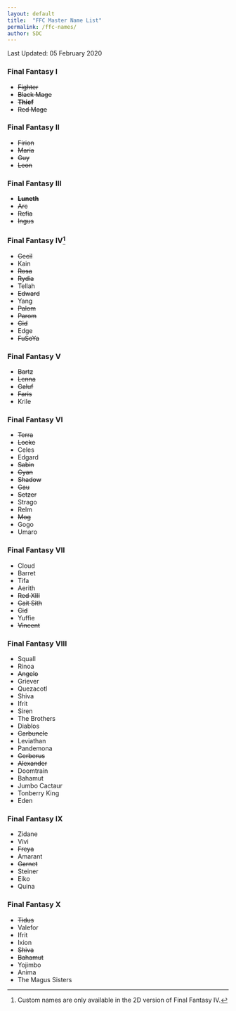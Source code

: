 ```yaml
---
layout: default
title:  "FFC Master Name List"
permalink: /ffc-names/
author: SDC
---
```


Last Updated: 05 February 2020

### Final Fantasy I
* ~~Fighter~~
* ~~Black Mage~~
* **~~Thief~~**
* ~~Red Mage~~

### Final Fantasy II
* ~~Firion~~
* ~~Maria~~
* ~~Guy~~
* ~~Leon~~

### Final Fantasy III
* **~~Luneth~~**
* ~~Arc~~
* ~~Refia~~
* ~~Ingus~~

### Final Fantasy IV[^1]
* ~~Cecil~~
* Kain
* ~~Rosa~~
* ~~Rydia~~
* Tellah
* ~~Edward~~
* Yang
* ~~Palom~~
* ~~Parom~~
* ~~Cid~~
* Edge
* ~~FuSoYa~~

### Final Fantasy V
* ~~Bartz~~
* ~~Lenna~~
* ~~Galuf~~
* ~~Faris~~
* Krile 

### Final Fantasy VI
* ~~Terra~~
* ~~Locke~~
* Celes
* Edgard
* ~~Sabin~~
* ~~Cyan~~
* ~~Shadow~~
* ~~Gau~~
* ~~Setzer~~
* Strago
* Relm
* ~~Mog~~
* Gogo
* Umaro

### Final Fantasy VII
* Cloud
* Barret
* Tifa
* Aerith
* ~~Red XIII~~
* ~~Cait Sith~~
* ~~Cid~~
* Yuffie
* ~~Vincent~~

### Final Fantasy VIII
* Squall
* Rinoa
* ~~Angelo~~
* Griever
* Quezacotl
* Shiva
* Ifrit
* Siren
* The Brothers
* Diablos
* ~~Carbuncle~~
* Leviathan
* Pandemona
* ~~Cerberus~~
* ~~Alexander~~
* Doomtrain
* Bahamut
* Jumbo Cactaur
* Tonberry King
* Eden

### Final Fantasy IX
* Zidane
* Vivi
* ~~Freya~~
* Amarant
* ~~Garnet~~
* Steiner
* Eiko
* Quina

### Final Fantasy X
* ~~Tidus~~
* Valefor
* Ifrit
* Ixion
* ~~Shiva~~
* ~~Bahamut~~
* Yojimbo
* Anima
* The Magus Sisters

[^1]: Custom names are only available in the 2D version of Final Fantasy IV.